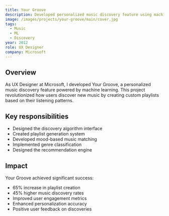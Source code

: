 ```yaml
---
title: Your Groove
description: Developed personalized music discovery feature using machine learning algorithms.
image: /images/projects/your-groove/main/cover.jpg
tags:
  - Music
  - ML
  - Discovery
year: 2012
role: UX Designer
company: Microsoft
---
```


## Overview

As UX Designer at Microsoft, I developed Your Groove, a personalized music discovery feature powered by machine learning. This project revolutionized how users discover new music by creating custom playlists based on their listening patterns.

## Key responsibilities

- Designed the discovery algorithm interface
- Created playlist generation system
- Developed mood-based music matching
- Implemented genre classification
- Designed the recommendation engine

## Impact

Your Groove achieved significant success:
- 65% increase in playlist creation
- 45% higher music discovery rates
- Improved user engagement metrics
- Enhanced personalization accuracy
- Positive user feedback on discoveries
